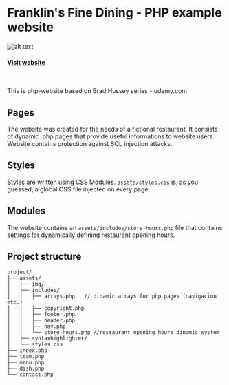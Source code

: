 # Franklin\'s Fine Dining - PHP example website
![alt text](https://github.com/dezareo/php-website/blob/master/assets/img/banner.png)

<h4>
    <a href="https://dezareo.me/restaurant-demo-website/">Visit website</a>
</h4>
<br>
<p>This is php-website based on Brad Hussey series - udemy.com</p>

## Pages

The website was created for the needs of a fictional restaurant. It consists of dynamic .php pages that provide useful informations to website users. Website contains protection against SQL injection attacks.

## Styles

Styles are written using CSS Modules. `assets/styles.css` is, as you guessed, a global CSS file injected on every page.

## Modules

The website contains an `assets/includes/store-hours.php` file that contains settings for dynamically defining restaurant opening hours. 

## Project structure

```
project/
├── assets/
│   ├── img/
│   ├── includes/
│   │   ├── arrays.php   // dinamic arrays for php pages (navigacion etc.)
│   │   ├── copyright.php  
│   │	├── footer.php
│   │	├── header.php
│   │	├── nav.php
│   │	└── store-hours.php //restaurant opening hours dinamic system
│   ├── syntaxhighlighter/
│   └── styles.css
├── index.php
├── team.php
├── menu.php
├── dish.php
└── contact.php
```
